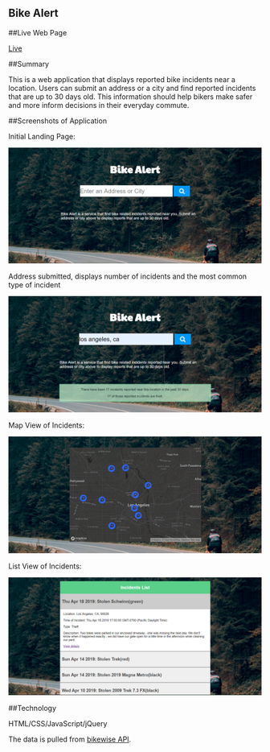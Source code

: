 ## Bike Alert

##Live Web Page

[Live](https://kvnlxu.github.io/bike-alert/)

##Summary

This is a web application that displays reported bike incidents near a location.
Users can submit an address or a city and find reported incidents that are up to 30 days old.
This information should help bikers make safer and more inform decisions in their everyday commute.

##Screenshots of Application

Initial Landing Page:

![landing page](screenshots/landing.png)

Address submitted, displays number of incidents and the most common type of incident

![address submitted](screenshots/addressSubmitted.png)

Map View of Incidents:

![map](screenshots/map.png)

List View of Incidents:

![list](screenshots/list.png)


##Technology

HTML/CSS/JavaScript/jQuery

The data is pulled from [bikewise API](https://www.bikewise.org/documentation/api_v2).
